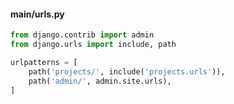 #### main/urls.py
```python
from django.contrib import admin
from django.urls import include, path

urlpatterns = [
    path('projects/', include('projects.urls')),
    path('admin/', admin.site.urls),
]
```

